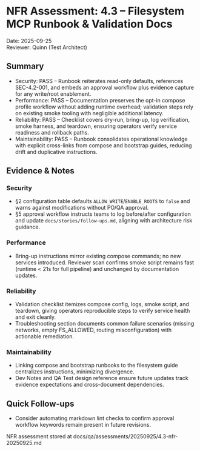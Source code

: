 # NFR Assessment: 4.3 – Filesystem MCP Runbook & Validation Docs

Date: 2025-09-25  
Reviewer: Quinn (Test Architect)

## Summary
- Security: PASS – Runbook reiterates read-only defaults, references SEC-4.2-001, and embeds an approval workflow plus evidence capture for any write/root enablement.
- Performance: PASS – Documentation preserves the opt-in compose profile workflow without adding runtime overhead; validation steps rely on existing smoke tooling with negligible additional latency.
- Reliability: PASS – Checklist covers dry-run, bring-up, log verification, smoke harness, and teardown, ensuring operators verify service readiness and rollback paths.
- Maintainability: PASS – Runbook consolidates operational knowledge with explicit cross-links from compose and bootstrap guides, reducing drift and duplicative instructions.

## Evidence & Notes

### Security
- §2 configuration table defaults `ALLOW_WRITE`/`ENABLE_ROOTS` to `false` and warns against modifications without PO/QA approval.
- §5 approval workflow instructs teams to log before/after configuration and update `docs/stories/follow-ups.md`, aligning with architecture risk guidance.

### Performance
- Bring-up instructions mirror existing compose commands; no new services introduced. Reviewer scan confirms smoke script remains fast (runtime < 21s for full pipeline) and unchanged by documentation updates.

### Reliability
- Validation checklist itemizes compose config, logs, smoke script, and teardown, giving operators reproducible steps to verify service health and exit cleanly.
- Troubleshooting section documents common failure scenarios (missing networks, empty FS_ALLOWED, routing misconfiguration) with actionable remediation.

### Maintainability
- Linking compose and bootstrap runbooks to the filesystem guide centralizes instructions, minimizing divergence.
- Dev Notes and QA Test design reference ensure future updates track evidence expectations and cross-document dependencies.

## Quick Follow-ups
- Consider automating markdown lint checks to confirm approval workflow keywords remain present in future revisions.

NFR assessment stored at docs/qa/assessments/20250925/4.3-nfr-20250925.md
